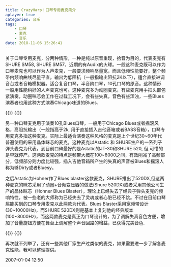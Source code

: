 ```yaml
---
title: CrazyHarp：口琴专用麦克简介
aplayer: true
categories: 音乐
tags:
    - 口琴
    - 麦克
    - 音乐
date: 2018-11-06 15:26:41
---
```

关于口琴专用麦克，分两种情形，一种是纯以原音重现，拾音为目的，代表麦克有SHURE SM58, SHURE SM57，近期的有Audix的火球。一般这种麦克既可以作为口琴麦克也可以作为人声麦克，一般要求频响尽量宽，而且低频性能要好，整个频带内频响曲线尽量平直。输出为低阻抗（一般指输出阻抗2K以下），适合直接进调音台或者音箱模拟器。适合复音口琴，半音阶口琴，10孔口琴的原音。这种情形一般用性能稍好的人声麦克也可。这种麦克多为动圈麦克，有些麦克用手把头部包紧演奏，动圈咪芯会工作在过载工况下，会有些失真，音色有些浑浊，一些Blues演奏者也用这种方式演奏Chicago味道的Blues.

{{<img src="http://ian2.oss-cn-hangzhou.aliyuncs.com/2018-11-06-072759.jpg" alt="">}}
{{<img src="http://ian2.oss-cn-hangzhou.aliyuncs.com/2018-11-06-072828.png" alt="">}}

另一种口琴麦克用于演奏10孔Blues口琴，一般用于Chicago Blues或者摇滚风格，高阻抗输出（一般指高于2k, 用于直接插入吉他音箱或者BASS音箱），口琴专用麦克多指这种麦克。实际上最适合演奏这种风格的麦克是上个世纪30~60年代普遍使用的采用晶体眯芯的麦克，这种麦克以Astatic 和 SHURE生产的一系列子弹头麦克为代表，到目前口碑最好的是Astatic的JT-30和SHURE 520, 但 可惜的是早就停产。这两款麦克的特点是频带大概在100~8000之间，有效削减了高频部分，低频部分则力度比较强，插入吉他音箱所产生的失真的声音被Blues和摇滚人称为够Dirty或者Bluesy。

之后Astatic为Hohner作了Blues blaster这款麦克，SHURE推出了520DX,但这两种麦克的眯芯采用了动圈+音频变压器的做法(Shure 520DX)或者采用其他公司生产的晶体眯芯（Hohner Blues Blaster），理论上已经失去了经典子弹头麦克的频响特性，被一些老的大师称为已经失去了灵魂或者心脏已经不跳。不过在目前口琴届能买到的口琴专用麦克以此两款为代表。Blues Blaster采用宽频带设计 (30~10000Hz)，而SHURE 520DX则是基本上复刻他的经典版本(100~8000Hz)，而这两款麦克是真正为口琴设计的，为了调解失真音色方便，增加了音量旋钮方便在舞台上调解整个声音回路的增益，已获得完美音色.

{{<img src="http://ian2.oss-cn-hangzhou.aliyuncs.com/2018-11-06-072919.jpg" alt="">}}
{{<img src="http://ian2.oss-cn-hangzhou.aliyuncs.com/2018-11-06-072947.jpg" alt="">}}

再次就不列举了，还有一些其他厂家生产过类似的麦克，如果需要进一步了解各麦克性能，我可以整理提供。

2007-01-04 12:50
